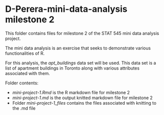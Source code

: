 # D-Perera-mini-data-analysis milestone 2

This folder contains files for milestone 2 of the STAT 545 mini data analysis project.

The mini data analysis is an exercise that seeks to demonstrate various functionalities of R.

For this analysis, the *apt_buildings* data set will be used. This data set is a list of apartment buildings in Toronto along with various attributes associated with them. 

Folder contents:
- *mini-project-1.Rmd* is the R markdown file for milestone 2
- *mini-project-1.md* is the output knitted markdown file for milestone 2
- Folder *mini-project-1_files* contains the files associated with knitting to the .md file